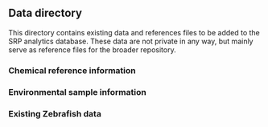## Data directory
This directory contains existing data and references files to be added to the SRP analytics database. These data are not private in any way, but mainly serve as reference files for the broader repository.

### Chemical reference information

### Environmental sample information

### Existing Zebrafish data

